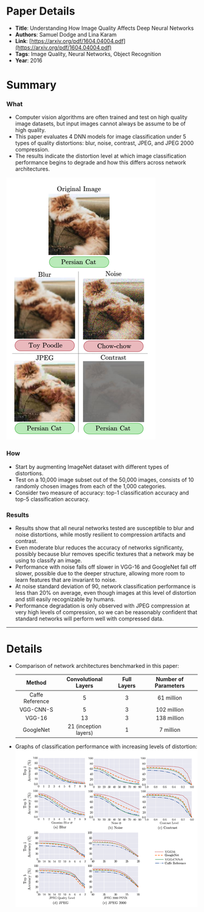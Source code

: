 # Paper Details

* **Title**: Understanding How Image Quality Affects Deep Neural Networks
* **Authors**: Samuel Dodge and Lina Karam
* **Link**: [https://arxiv.org/pdf/1604.04004.pdf](https://arxiv.org/pdf/1604.04004.pdf)
* **Tags**: Image Quality, Neural Networks, Object Recognition
* **Year**: 2016

# Summary

### What

  * Computer vision algorithms are often trained and test on high quality image datasets, but input images cannot always be assume to be of high quality.
  * This paper evaluates 4 DNN models for image classification under 5 types of quality distortions: blur, noise, contrast, JPEG, and JPEG 2000 compression.
  * The results indicate the distortion level at which image classification performance begins to degrade and how this differs across network architectures.
  
![Image Distortion Types](img/image_quality_dnns/1.png?raw=true "Image distortions")

### How

  * Start by augmenting ImageNet dataset with different types of distortions.
  * Test on a 10,000 image subset out of the 50,000 images, consists of 10 randomly chosen images from each of the 1,000 categories.
  * Consider two measure of accuracy: top-1 classification accuracy and top-5 classification accuracy.

### Results
  * Results show that all neural networks tested are susceptible to blur and noise distortions, while mostly resilient to compression artifacts and contrast.
  * Even moderate blur reduces the accuracy of networks significanty, possibly because blur removes specific textures that a network may be using to classify an image.
  * Performance with noise falls off slower in VGG-16 and GoogleNet fall off slower, possible due to the deeper structure, allowing more room to learn features that are invariant to noise.
  * At noise standard deviation of 90, network classification performance is less than 20% on average, even though images at this level of distortion and still easily recognizable by humans.
  * Performance degradation is only observed with JPEG compression at very high levels of compression, so we can be reasonably confident that standard networks will perform well with compressed data.
	




-------------------------

# Details

* Comparison of network architectures benchmarked in this paper:
 
   | Method           | Convolutional Layers           | Full Layers  | Number of Parameters |
	| :-------------:    |:-------------: | :-----:|:--------------------:|
	| Caffe Reference | 5 | 3 | 61 million |
	| VGG-CNN-S | 5 | 3 | 102 million |
	| VGG-16 | 13 | 3 | 138 million |
	| GoogleNet | 21 (inception layers) | 1 | 7 million |
	
* Graphs of classification performance with increasing levels of distortion:
![Classification Performance](img/image_quality_dnns/2.png?raw=true "Classification Performance")
